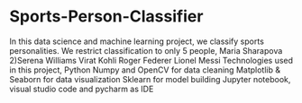 # Sports-Person-Classifier
In this data science and machine learning project, we classify sports personalities. We restrict classification to only 5 people,  Maria Sharapova 2)Serena Williams Virat Kohli Roger Federer Lionel Messi Technologies used in this project,  Python Numpy and OpenCV for data cleaning Matplotlib &amp; Seaborn for data visualization Sklearn for model building Jupyter notebook, visual studio code and pycharm as IDE
